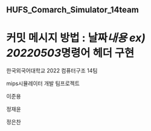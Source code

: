 ## HUFS_Comarch_Simulator_14team

# 커밋 메시지 방법 : 날짜*내용 ex) 20220503*명령어 헤더 구현

한국외국어대학교 2022 컴퓨터구조 14팀

mips시뮬레이터 개발 팀프로젝트

이준용

정재윤

정은찬
